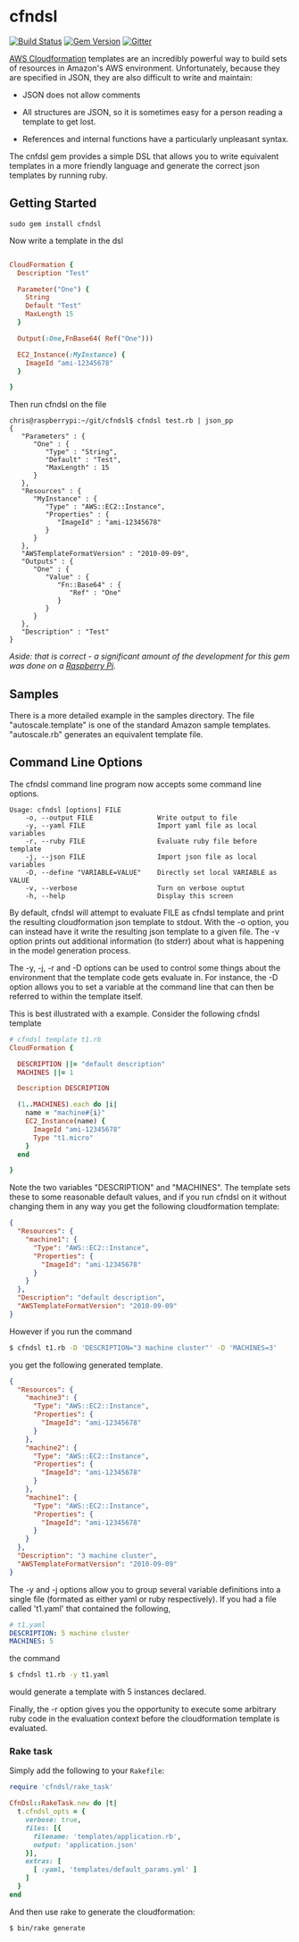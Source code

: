 cfndsl
======

[![Build Status](https://travis-ci.org/stevenjack/cfndsl.png?branch=master)](https://travis-ci.org/stevenjack/cfndsl)
[![Gem Version](https://badge.fury.io/rb/cfndsl.png)](http://badge.fury.io/rb/cfndsl)
[![Gitter](https://badges.gitter.im/Join%20Chat.svg)](https://gitter.im/stevenjack/cfndsl?utm_source=badge&utm_medium=badge&utm_campaign=pr-badge)

[AWS Cloudformation](http://docs.amazonwebservices.com/AWSCloudFormation/latest/UserGuide/GettingStarted.html) templates are an incredibly powerful way to build
sets of resources in Amazon's AWS environment. Unfortunately, because
they are specified in JSON, they are also difficult to write and
maintain:

* JSON does not allow comments

* All structures are JSON, so it is sometimes easy for a person
  reading a template to get lost.

* References and internal functions have a particularly unpleasant syntax.


The cnfdsl gem provides a simple DSL that allows you to write equivalent
templates in a more friendly language and generate the correct json
templates by running ruby.

## Getting Started

    sudo gem install cfndsl

Now write a template in the dsl

```ruby

CloudFormation {
  Description "Test"

  Parameter("One") {
    String
    Default "Test"
	MaxLength 15
  }

  Output(:One,FnBase64( Ref("One")))

  EC2_Instance(:MyInstance) {
    ImageId "ami-12345678"
  }

}
```

Then run cfndsl on the file

```
chris@raspberrypi:~/git/cfndsl$ cfndsl test.rb | json_pp
{
   "Parameters" : {
      "One" : {
         "Type" : "String",
         "Default" : "Test",
         "MaxLength" : 15
      }
   },
   "Resources" : {
      "MyInstance" : {
         "Type" : "AWS::EC2::Instance",
         "Properties" : {
            "ImageId" : "ami-12345678"
         }
      }
   },
   "AWSTemplateFormatVersion" : "2010-09-09",
   "Outputs" : {
      "One" : {
         "Value" : {
            "Fn::Base64" : {
               "Ref" : "One"
            }
         }
      }
   },
   "Description" : "Test"
}
```

*Aside: that is correct - a significant amount of the development for
this gem was done on a [Raspberry Pi](http://www.raspberrypi.org).*

## Samples

There is a more detailed example in the samples directory. The file
"autoscale.template" is one of the standard Amazon sample templates.
"autoscale.rb" generates an equivalent template file.

## Command Line Options

The cfndsl command line program now accepts some command line options.

```
Usage: cfndsl [options] FILE
    -o, --output FILE                Write output to file
    -y, --yaml FILE                  Import yaml file as local variables
    -r, --ruby FILE                  Evaluate ruby file before template
    -j, --json FILE                  Import json file as local variables
    -D, --define "VARIABLE=VALUE"    Directly set local VARIABLE as VALUE
    -v, --verbose                    Turn on verbose ouptut
    -h, --help                       Display this screen
```

By default, cfndsl will attempt to evaluate FILE as cfndsl template and print
the resulting cloudformation json template to stdout. With the -o option, you
can instead have it write the resulting json template to a given file. The -v
option prints out additional information (to stderr) about what is happening
in the model generation process.

The -y, -j, -r and -D options can be used to control some things about the
environment that the template code gets evaluate in. For instance, the -D
option allows you to set a variable at the command line that can then be
referred to within the template itself.

This is best illustrated with a example. Consider the following cfndsl
template

```ruby
# cfndsl template t1.rb
CloudFormation {

  DESCRIPTION ||= "default description"
  MACHINES ||= 1

  Description DESCRIPTION

  (1..MACHINES).each do |i|
    name = "machine#{i}"
    EC2_Instance(name) {
      ImageId "ami-12345678"
      Type "t1.micro"
    }
  end

}
```

Note the two variables "DESCRIPTION" and "MACHINES". The template
sets these to some reasonable default values, and if you run cfndsl
on it without changing them in any way you get the following cloudformation
template:

```json
{
  "Resources": {
    "machine1": {
      "Type": "AWS::EC2::Instance",
      "Properties": {
        "ImageId": "ami-12345678"
      }
    }
  },
  "Description": "default description",
  "AWSTemplateFormatVersion": "2010-09-09"
}
```

However if you run the command

```bash
$ cfndsl t1.rb -D 'DESCRIPTION="3 machine cluster"' -D 'MACHINES=3'
```

you get the following generated template.

```json
{
  "Resources": {
    "machine3": {
      "Type": "AWS::EC2::Instance",
      "Properties": {
        "ImageId": "ami-12345678"
      }
    },
    "machine2": {
      "Type": "AWS::EC2::Instance",
      "Properties": {
        "ImageId": "ami-12345678"
      }
    },
    "machine1": {
      "Type": "AWS::EC2::Instance",
      "Properties": {
        "ImageId": "ami-12345678"
      }
    }
  },
  "Description": "3 machine cluster",
  "AWSTemplateFormatVersion": "2010-09-09"
}
```

The -y and -j options allow you to group several variable definitions
into a single file (formated as either yaml or ruby respectively). If
you had a file called 't1.yaml' that contained the following,

```yaml
# t1.yaml
DESCRIPTION: 5 machine cluster
MACHINES: 5
```

the command

```bash
$ cfndsl t1.rb -y t1.yaml
```

would generate a template with 5 instances declared.

Finally, the -r option gives you the opportunity to execute some
arbitrary ruby code in the evaluation context before the cloudformation
template is evaluated.

### Rake task
Simply add the following to your `Rakefile`:

```ruby
require 'cfndsl/rake_task'

CfnDsl::RakeTask.new do |t|
  t.cfndsl_opts = {
    verbose: true,
    files: [{
      filename: 'templates/application.rb',
      output: 'application.json'
    }],
    extras: [
      [ :yaml, 'templates/default_params.yml' ]
    ]
  }
end
```

And then use rake to generate the cloudformation:

```bash
$ bin/rake generate
```
